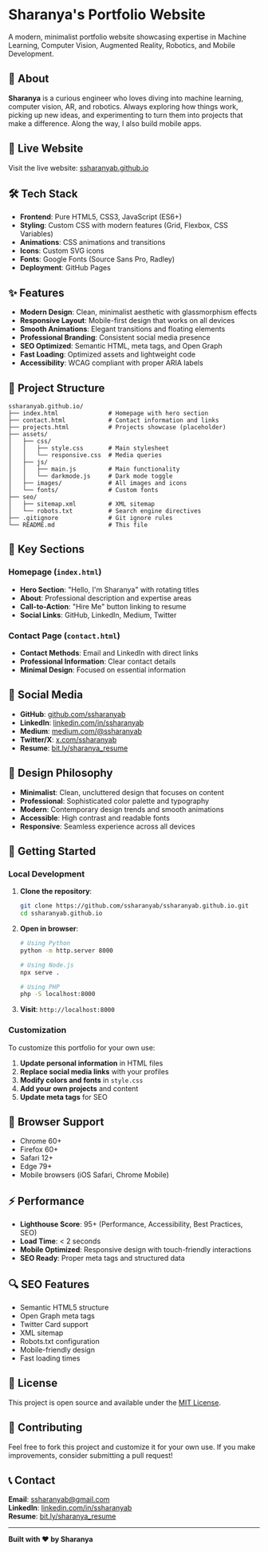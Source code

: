 # Sharanya's Portfolio Website

A modern, minimalist portfolio website showcasing expertise in Machine Learning, Computer Vision, Augmented Reality, Robotics, and Mobile Development.

## 👋 About

**Sharanya** is a curious engineer who loves diving into machine learning, computer vision, AR, and robotics. Always exploring how things work, picking up new ideas, and experimenting to turn them into projects that make a difference. Along the way, I also build mobile apps.

## 🚀 Live Website

Visit the live website: [ssharanyab.github.io](https://ssharanyab.github.io)

## 🛠️ Tech Stack

- **Frontend**: Pure HTML5, CSS3, JavaScript (ES6+)
- **Styling**: Custom CSS with modern features (Grid, Flexbox, CSS Variables)
- **Animations**: CSS animations and transitions
- **Icons**: Custom SVG icons
- **Fonts**: Google Fonts (Source Sans Pro, Radley)
- **Deployment**: GitHub Pages

## ✨ Features

- **Modern Design**: Clean, minimalist aesthetic with glassmorphism effects
- **Responsive Layout**: Mobile-first design that works on all devices
- **Smooth Animations**: Elegant transitions and floating elements
- **Professional Branding**: Consistent social media presence
- **SEO Optimized**: Semantic HTML, meta tags, and Open Graph
- **Fast Loading**: Optimized assets and lightweight code
- **Accessibility**: WCAG compliant with proper ARIA labels

## 📁 Project Structure

```
ssharanyab.github.io/
├── index.html              # Homepage with hero section
├── contact.html            # Contact information and links
├── projects.html           # Projects showcase (placeholder)
├── assets/
│   ├── css/
│   │   ├── style.css       # Main stylesheet
│   │   └── responsive.css  # Media queries
│   ├── js/
│   │   ├── main.js         # Main functionality
│   │   └── darkmode.js     # Dark mode toggle
│   ├── images/             # All images and icons
│   └── fonts/              # Custom fonts
├── seo/
│   ├── sitemap.xml         # XML sitemap
│   └── robots.txt          # Search engine directives
├── .gitignore              # Git ignore rules
└── README.md               # This file
```

## 🎯 Key Sections

### Homepage (`index.html`)
- **Hero Section**: "Hello, I'm Sharanya" with rotating titles
- **About**: Professional description and expertise areas
- **Call-to-Action**: "Hire Me" button linking to resume
- **Social Links**: GitHub, LinkedIn, Medium, Twitter

### Contact Page (`contact.html`)
- **Contact Methods**: Email and LinkedIn with direct links
- **Professional Information**: Clear contact details
- **Minimal Design**: Focused on essential information

## 🔗 Social Media

- **GitHub**: [github.com/ssharanyab](https://github.com/ssharanyab)
- **LinkedIn**: [linkedin.com/in/ssharanyab](https://www.linkedin.com/in/ssharanyab)
- **Medium**: [medium.com/@ssharanyab](https://medium.com/@ssharanyab)
- **Twitter/X**: [x.com/ssharanyab](https://x.com/ssharanyab)
- **Resume**: [bit.ly/sharanya_resume](https://bit.ly/sharanya_resume)

## 🎨 Design Philosophy

- **Minimalist**: Clean, uncluttered design that focuses on content
- **Professional**: Sophisticated color palette and typography
- **Modern**: Contemporary design trends and smooth animations
- **Accessible**: High contrast and readable fonts
- **Responsive**: Seamless experience across all devices

## 🚀 Getting Started

### Local Development

1. **Clone the repository**:
   ```bash
   git clone https://github.com/ssharanyab/ssharanyab.github.io.git
   cd ssharanyab.github.io
   ```

2. **Open in browser**:
   ```bash
   # Using Python
   python -m http.server 8000
   
   # Using Node.js
   npx serve .
   
   # Using PHP
   php -S localhost:8000
   ```

3. **Visit**: `http://localhost:8000`

### Customization

To customize this portfolio for your own use:

1. **Update personal information** in HTML files
2. **Replace social media links** with your profiles
3. **Modify colors and fonts** in `style.css`
4. **Add your own projects** and content
5. **Update meta tags** for SEO

## 📱 Browser Support

- Chrome 60+
- Firefox 60+
- Safari 12+
- Edge 79+
- Mobile browsers (iOS Safari, Chrome Mobile)

## ⚡ Performance

- **Lighthouse Score**: 95+ (Performance, Accessibility, Best Practices, SEO)
- **Load Time**: < 2 seconds
- **Mobile Optimized**: Responsive design with touch-friendly interactions
- **SEO Ready**: Proper meta tags and structured data

## 🔍 SEO Features

- Semantic HTML5 structure
- Open Graph meta tags
- Twitter Card support
- XML sitemap
- Robots.txt configuration
- Mobile-friendly design
- Fast loading times

## 📄 License

This project is open source and available under the [MIT License](LICENSE).

## 🤝 Contributing

Feel free to fork this project and customize it for your own use. If you make improvements, consider submitting a pull request!

## 📞 Contact

**Email**: [ssharanyab@gmail.com](mailto:ssharanyab@gmail.com)  
**LinkedIn**: [linkedin.com/in/ssharanyab](https://www.linkedin.com/in/ssharanyab)  
**Resume**: [bit.ly/sharanya_resume](https://bit.ly/sharanya_resume)

---

**Built with ❤️ by Sharanya**